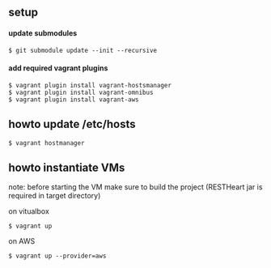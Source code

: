 ## setup

#### update submodules

	$ git submodule update --init --recursive 
	
#### add required vagrant plugins

	$ vagrant plugin install vagrant-hostsmanager
	$ vagrant plugin install vagrant-omnibus
	$ vagrant plugin install vagrant-aws
	
## howto update /etc/hosts

	$ vagrant hostmanager
	
## howto instantiate VMs

note: before starting the VM make sure to build the project (RESTHeart jar is required in target directory)

on vitualbox

	$ vagrant up
	
on AWS	

	$ vagrant up --provider=aws